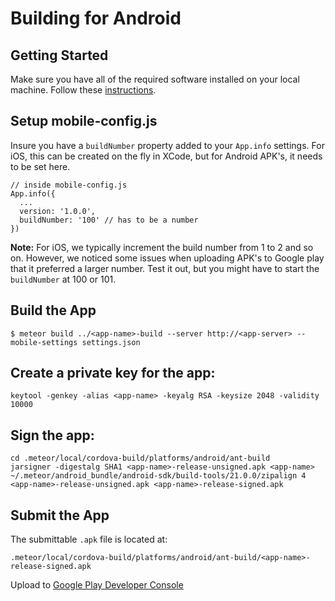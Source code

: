 # Building for Android

## Getting Started
Make sure you have all of the required software installed on your local machine. Follow these [instructions](https://github.com/meteor/meteor/wiki/Mobile-Development-Install:-Android-on-Mac).

## Setup mobile-config.js

Insure you have a `buildNumber` property added to your `App.info` settings. For iOS, this can be created on the fly in XCode, but for Android APK's, it needs to be set here.

```
// inside mobile-config.js
App.info({
  ...
  version: '1.0.0',
  buildNumber: '100' // has to be a number
})
```

**Note:** 
For iOS, we typically increment the build number from 1 to 2 and so on. However, we noticed some issues when uploading APK's to Google play that it preferred a larger number. Test it out, but you might have to start the `buildNumber` at 100 or 101.


## Build the App
`$ meteor build ../<app-name>-build --server http://<app-server> --mobile-settings settings.json`

## Create a private key for the app:
```
keytool -genkey -alias <app-name> -keyalg RSA -keysize 2048 -validity 10000
```

## Sign the app:
```
cd .meteor/local/cordova-build/platforms/android/ant-build
jarsigner -digestalg SHA1 <app-name>-release-unsigned.apk <app-name>
~/.meteor/android_bundle/android-sdk/build-tools/21.0.0/zipalign 4 <app-name>-release-unsigned.apk <app-name>-release-signed.apk
```

## Submit the App
The submittable `.apk` file is located at:

```
.meteor/local/cordova-build/platforms/android/ant-build/<app-name>-release-signed.apk
```

Upload to [Google Play Developer Console](https://play.google.com/apps/publish)
